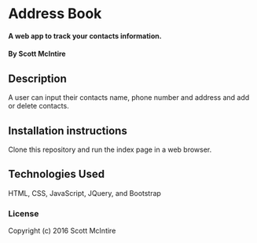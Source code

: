 # Address Book

#### A web app to track your contacts information. 

#### By Scott McIntire

## Description

A user can input their contacts name, phone number and address and add or delete contacts.

## Installation instructions

Clone this repository and run the index page in a web browser.

## Technologies Used

HTML, CSS, JavaScript, JQuery, and Bootstrap

### License

Copyright (c) 2016 Scott McIntire
